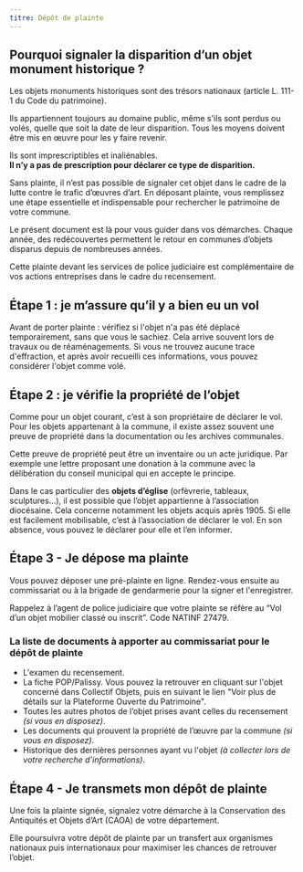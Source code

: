 ```yaml
---
titre: Dépôt de plainte
---
```


## Pourquoi signaler la disparition d’un objet monument historique ?

Les objets monuments historiques sont des trésors nationaux (article L. 111-1 du Code du patrimoine).

Ils appartiennent toujours au domaine public, même s'ils sont perdus ou volés, quelle que soit la date de leur disparition. Tous les moyens doivent être mis en œuvre pour les y faire revenir.

Ils sont imprescriptibles et inaliénables. \
**Il n’y a pas de prescription pour déclarer ce type de disparition.**

Sans plainte, il n’est pas possible de signaler cet objet dans le cadre de la lutte contre le trafic d’œuvres d’art.
En déposant plainte, vous remplissez une étape essentielle et indispensable pour rechercher le patrimoine de votre commune.

Le présent document est là pour vous guider dans vos démarches. Chaque année, des redécouvertes permettent le retour en communes d’objets disparus depuis de nombreuses années.

Cette plainte devant les services de police judiciaire est complémentaire de vos actions entreprises dans le cadre du recensement.

## Étape 1 : je m’assure qu’il y a bien eu un vol

Avant de porter plainte : vérifiez si l'objet n'a pas été déplacé temporairement, sans que vous le sachiez. Cela arrive souvent lors de travaux ou de réaménagements. Si vous ne trouvez aucune trace d'effraction, et après avoir recueilli ces informations, vous pouvez considérer l'objet comme volé.

## Étape 2 : je vérifie la propriété de l’objet

Comme pour un objet courant, c’est à son propriétaire de déclarer le vol. Pour les objets appartenant à la commune, il existe assez souvent une preuve de propriété dans la documentation ou les archives communales.

Cette preuve de propriété peut être un inventaire ou un acte juridique. Par exemple une lettre proposant une donation à la commune avec la délibération du conseil municipal qui en accepte le principe.

Dans le cas particulier des **objets d’église** (orfèvrerie, tableaux, sculptures…), il est possible que l’objet appartienne à l’association diocésaine. Cela concerne notamment les objets acquis après 1905. Si elle est facilement mobilisable, c’est à l’association de déclarer le vol. En son absence, vous pouvez le déclarer pour elle et l’en informer.

## Étape 3 - Je dépose ma plainte

Vous pouvez déposer une pré-plainte en ligne. Rendez-vous ensuite au commissariat ou à la brigade de gendarmerie pour la signer et l'enregistrer.

Rappelez à l’agent de police judiciaire que votre plainte se réfère au “Vol d’un objet mobilier classé ou inscrit”. Code NATINF 27479.

### La liste de documents à apporter au commissariat pour le dépôt de plainte

* L'examen du recensement.
* La fiche POP/Palissy. Vous pouvez la retrouver en cliquant sur l'objet concerné dans Collectif Objets, puis en suivant le lien "Voir plus de détails sur la Plateforme Ouverte du Patrimoine".
* Toutes les autres photos de l’objet prises avant celles du recensement *(si vous en disposez)*.
* Les documents qui prouvent la propriété de l’œuvre par la commune *(si vous en disposez)*.
* Historique des dernières personnes ayant vu l'objet *(à collecter lors de votre recherche d’informations)*.

## Étape 4 - Je transmets mon dépôt de plainte

Une fois la plainte signée, signalez votre démarche à la Conservation des Antiquités et Objets d’Art (CAOA) de votre département.

Elle poursuivra votre dépôt de plainte par un transfert aux organismes nationaux puis internationaux pour maximiser les chances de retrouver l’objet.
